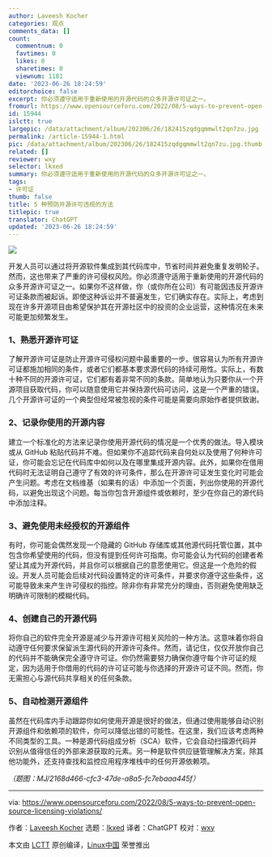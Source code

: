 ```yaml
---
author: Laveesh Kocher
categories: 观点
comments_data: []
count:
  commentnum: 0
  favtimes: 0
  likes: 0
  sharetimes: 0
  viewnum: 1181
date: '2023-06-26 18:24:59'
editorchoice: false
excerpt: 你必须遵守适用于重新使用的开源代码的众多开源许可证之一。
fromurl: https://www.opensourceforu.com/2022/08/5-ways-to-prevent-open-source-licensing-violations/
id: 15944
islctt: true
largepic: /data/attachment/album/202306/26/182415zqdgqmmwlt2qn7zu.jpg
permalink: /article-15944-1.html
pic: /data/attachment/album/202306/26/182415zqdgqmmwlt2qn7zu.jpg.thumb.jpg
related: []
reviewer: wxy
selector: lkxed
summary: 你必须遵守适用于重新使用的开源代码的众多开源许可证之一。
tags:
- 许可证
thumb: false
title: 5 种预防开源许可违规的方法
titlepic: true
translator: ChatGPT
updated: '2023-06-26 18:24:59'
---
```


![](/data/attachment/album/202306/26/182415zqdgqmmwlt2qn7zu.jpg)


开发人员可以通过将开源软件集成到其代码库中，节省时间并避免重复发明轮子。然而，这也带来了严重的许可侵权风险。你必须遵守适用于重新使用的开源代码的众多开源许可证之一。如果你不这样做，你（或你所在公司）有可能因违反开源许可证条款而被起诉。即使这种诉讼并不普遍发生，它们确实存在。实际上，考虑到现在许多开源项目由希望保护其在开源社区中的投资的企业运营，这种情况在未来可能更加频繁发生。


### 1、熟悉开源许可证


了解开源许可证是防止开源许可侵权问题中最重要的一步。很容易认为所有开源许可证都施加相同的条件，或者它们都基本要求源代码的持续可用性。实际上，有数十种不同的开源许可证，它们都有着非常不同的条款。简单地认为只要你从一个开源项目获取代码，你可以随意使用它并保持源代码可访问，这是一个严重的错误。几个开源许可证的一个典型但经常被忽视的条件可能是需要向原始作者提供致谢。


### 2、记录你使用的开源内容


建立一个标准化的方法来记录你使用开源代码的情况是一个优秀的做法。导入模块或从 GitHub 粘贴代码并不难。但如果你不追踪代码来自何处以及使用了何种许可证，你可能会忘记在代码库中如何以及在哪里集成开源内容。此外，如果你在借用代码时无法证明自己遵守了有效的许可条件，那么在开源许可证发生变化时可能会产生问题。考虑在文档维基（如果有的话）中添加一个页面，列出你使用的开源代码，以避免出现这个问题。每当你包含开源组件或依赖时，至少在你自己的源代码中添加注释。


### 3、避免使用未经授权的开源组件


有时，你可能会偶然发现一个隐藏的 GitHub 存储库或其他源代码托管位置，其中包含你希望使用的代码，但没有提到任何许可指南。你可能会认为代码的创建者希望让其成为开源代码，并且你可以根据自己的意愿使用它。但这是一个危险的假设。开发人员可能会后续对代码设置特定的许可条件，并要求你遵守这些条件，这可能导致未来产生许可侵权的指控。除非你有非常充分的理由，否则避免使用缺乏明确许可限制的模糊代码。


### 4、创建自己的开源代码


将你自己的软件完全开源是减少与开源许可相关风险的一种方法。这意味着你将自动遵守任何要求保留派生源代码的开源许可条件。然而，请记住，仅仅开放你自己的代码并不能确保完全遵守许可证。你仍然需要努力确保你遵守每个许可证的规定，因为适用于你借用的代码的许可证可能与你选择的开源许可证不同。然而，你无需担心与源代码共享相关的任何条款。


### 5、自动检测开源组件


虽然在代码库内手动跟踪你如何使用开源是很好的做法，但通过使用能够自动识别开源组件和依赖项的软件，你可以降低出错的可能性。在这里，我们应该考虑两种不同类型的工具。一种是源代码组成分析（SCA）软件，它会自动扫描源代码并识别从值得信任的外部来源获取的元素。另一种是软件供应链管理解决方案，除其他功能外，还支持查找和监控应用程序堆栈中的任何开源依赖项。


*（题图：MJ/2168d466-cfc3-47de-a8a5-fc7ebaaa445f）*




---


via: <https://www.opensourceforu.com/2022/08/5-ways-to-prevent-open-source-licensing-violations/>


作者：[Laveesh Kocher](https://www.opensourceforu.com/author/laveesh-kocher/) 选题：[lkxed](https://github.com/lkxed) 译者：ChatGPT 校对：[wxy](https://github.com/wxy)


本文由 [LCTT](https://github.com/LCTT/TranslateProject) 原创编译，[Linux中国](https://linux.cn/) 荣誉推出